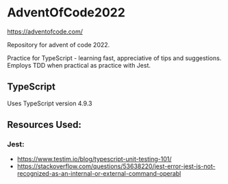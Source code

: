 # AdventOfCode2022

https://adventofcode.com/

Repository for advent of code 2022.

Practice for TypeScript - learning fast, appreciative of tips and suggestions.
Employs TDD when practical as practice with Jest.

## TypeScript
Uses TypeScript version 4.9.3

## Resources Used:

### Jest:

- https://www.testim.io/blog/typescript-unit-testing-101/
- https://stackoverflow.com/questions/53638220/jest-error-jest-is-not-recognized-as-an-internal-or-external-command-operabl
